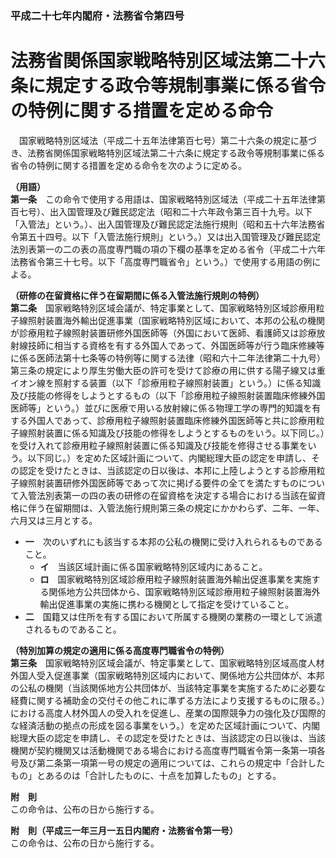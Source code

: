### 平成二十七年内閣府・法務省令第四号  
# 法務省関係国家戦略特別区域法第二十六条に規定する政令等規制事業に係る省令の特例に関する措置を定める命令  
　国家戦略特別区域法（平成二十五年法律第百七号）第二十六条の規定に基づき、法務省関係国家戦略特別区域法第二十六条に規定する政令等規制事業に係る省令の特例に関する措置を定める命令を次のように定める。  
  
**（用語）**  
**第一条**　この命令で使用する用語は、国家戦略特別区域法（平成二十五年法律第百七号）、出入国管理及び難民認定法（昭和二十六年政令第三百十九号。以下「入管法」という。）、出入国管理及び難民認定法施行規則（昭和五十六年法務省令第五十四号。以下「入管法施行規則」という。）又は出入国管理及び難民認定法別表第一の二の表の高度専門職の項の下欄の基準を定める省令（平成二十六年法務省令第三十七号。以下「高度専門職省令」という。）で使用する用語の例による。  
  
**（研修の在留資格に伴う在留期間に係る入管法施行規則の特例）**  
**第二条**　国家戦略特別区域会議が、特定事業として、国家戦略特別区域診療用粒子線照射装置海外輸出促進事業（国家戦略特別区域において、本邦の公私の機関が診療用粒子線照射装置研修外国医師等（外国において医師、看護師又は診療放射線技師に相当する資格を有する外国人であって、外国医師等が行う臨床修練等に係る医師法第十七条等の特例等に関する法律（昭和六十二年法律第二十九号）第三条の規定により厚生労働大臣の許可を受けて診療の用に供する陽子線又は重イオン線を照射する装置（以下「診療用粒子線照射装置」という。）に係る知識及び技能の修得をしようとするもの（以下「診療用粒子線照射装置臨床修練外国医師等」という。）並びに医療で用いる放射線に係る物理工学の専門的知識を有する外国人であって、診療用粒子線照射装置臨床修練外国医師等と共に診療用粒子線照射装置に係る知識及び技能の修得をしようとするものをいう。以下同じ。）を受け入れて診療用粒子線照射装置に係る知識及び技能を修得させる事業をいう。以下同じ。）を定めた区域計画について、内閣総理大臣の認定を申請し、その認定を受けたときは、当該認定の日以後は、本邦に上陸しようとする診療用粒子線照射装置研修外国医師等であって次に掲げる要件の全てを満たすものについて入管法別表第一の四の表の研修の在留資格を決定する場合における当該在留資格に伴う在留期間は、入管法施行規則第三条の規定にかかわらず、二年、一年、六月又は三月とする。  
* **一**　次のいずれにも該当する本邦の公私の機関に受け入れられるものであること。  
	* **イ**　当該区域計画に係る国家戦略特別区域内にあること。  
	* **ロ**　国家戦略特別区域診療用粒子線照射装置海外輸出促進事業を実施する関係地方公共団体から、国家戦略特別区域診療用粒子線照射装置海外輸出促進事業の実施に携わる機関として指定を受けていること。  
* **二**　国籍又は住所を有する国において所属する機関の業務の一環として派遣されるものであること。  
  
**（特別加算の規定の適用に係る高度専門職省令の特例）**  
**第三条**　国家戦略特別区域会議が、特定事業として、国家戦略特別区域高度人材外国人受入促進事業（国家戦略特別区域内において、関係地方公共団体が、本邦の公私の機関（当該関係地方公共団体が、当該特定事業を実施するために必要な経費に関する補助金の交付その他これに準ずる方法により支援するものに限る。）における高度人材外国人の受入れを促進し、産業の国際競争力の強化及び国際的な経済活動の拠点の形成を図る事業をいう。）を定めた区域計画について、内閣総理大臣の認定を申請し、その認定を受けたときは、当該認定の日以後は、当該機関が契約機関又は活動機関である場合における高度専門職省令第一条第一項各号及び第二条第一項第一号の規定の適用については、これらの規定中「合計したもの」とあるのは「合計したものに、十点を加算したもの」とする。  
  
**附　則**  
この命令は、公布の日から施行する。  
  
**附　則（平成三一年三月一五日内閣府・法務省令第一号）**  
この命令は、公布の日から施行する。  
  
